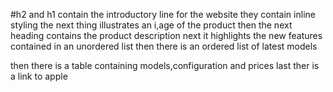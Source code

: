 #h2 and h1 contain the introductory line for the website
they contain inline styling
the next thing illustrates an i,age of the product
then the next heading contains the product description
next it highlights the new features contained in an unordered list
then there is an ordered list of latest models

then there is a table containing models,configuration and prices
last ther is a link to apple
